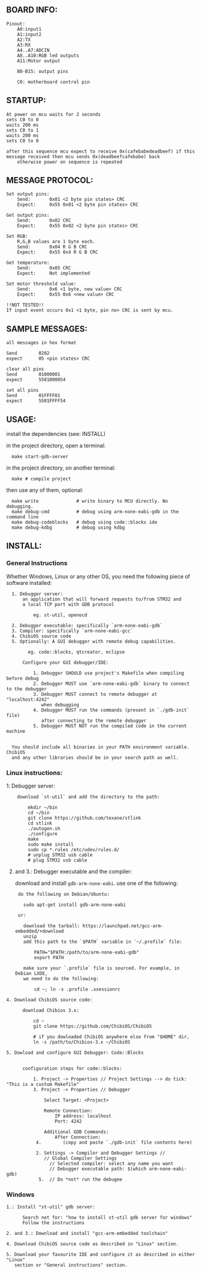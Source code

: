 BOARD INFO:
------
	Pinout:
		A0:input1
		A1:input2
		A2:TX
		A3:RX
		A4..A7:ADCIN
		A8..A10:RGB led outputs
		A11:Motor output

		B0-B15: output pins

		C0: motherboard control pin

STARTUP:
------
	At power on mcu waits for 2 seconds
	sets C0 to 0
	waits 200 ms
	sets C0 to 1
	waits 200 ms
	sets C0 to 0
	
	after this sequence mcu expect to receive 0x(cafebabedeadbeef) if this message received then mcu sends 0x(deadbeefcafebabe) back
		otherwise power on sequence is repeated
	

MESSAGE PROTOCOL:
------
	Set output pins:
		Send: 		0x01 <2 byte pin states> CRC
		Expect: 	0x55 0x01 <2 byte pin states> CRC
	
	Get output pins:
		Send: 		0x02 CRC
		Expect: 	0x55 0x02 <2 byte pin states> CRC
	
	Set RGB:
		R,G,B values are 1 byte each.
		Send:		0x04 R G B CRC
		Expect:		0x55 0x4 R G B CRC
	
	Get temperature:
		Send:		0x05 CRC
		Expect:		Not implemented
		
	Set motor threshold value:
		Send:		0x6 <1 byte, new value> CRC
		Expect:		0x55 0x6 <new value> CRC

	!!NOT TESTED!!
	If input event occurs 0x1 <1 byte, pin no> CRC is sent by mcu. 
		

SAMPLE MESSAGES:
------
	all messages in hex format
	
	Send 		0202
	expect 		05 <pin states> CRC
	
	clear all pins
	Send 		01000001
	expect		5501000054
	
	set all pins
	Send 		01FFFF01
	expect		5501FFFF54
	
	

USAGE:
------

  install the dependencies (see: INSTALL)

  in the project directory, open a terminal:

      make start-gdb-server


  in the project directory, on another terminal:

      make # compile project

  then use any of them, optional:

      make write              # write binary to MCU directly. No debugging.
      make debug-cmd          # debug using arm-none-eabi-gdb in the command line
      make debug-codeblocks   # debug using code::blocks ide
      make debug-kdbg         # debug using kdbg


INSTALL:
--------

### General Instructions

  Whether Windows, Linux or any other OS, you need the following piece of
  software installed:

      1. Debugger server:
          an application that will forward requests to/from STM32 and
          a local TCP port with GDB protocol

              eg. st-util, openocd

      2. Debugger executable: specifically `arm-none-eabi-gdb`
      3. Compiler: specifically `arm-none-eabi-gcc`
      4. ChibiOS source code
      5. Optionally: A GUI debugger with remote debug capabilities.

            eg. code::blocks, qtcreator, eclipse

          Configure your GUI debugger/IDE:

              1. Debugger SHOULD use project's Makefile when compiling before debug
              2. Debugger MUST use `arm-none-eabi-gdb` binary to connect to the debugger
              3. Debugger MUST connect to remote debugger at "localhost:4242"
                 when debugging
              4. Debugger MUST run the commands (present in `./gdb-init` file)
                 after connecting to the remote debugger
              5. Debugger MUST NOT run the compiled code in the current machine


      You should include all binaries in your PATH environment variable. ChibiOS
      and any other libraries should be in your search path as well.

### Linux instructions:

  1: Debugger server:

        download `st-util` and add the directory to the path:

            mkdir ~/bin
            cd ~/bin
            git clone https://github.com/texane/stlink
            cd stlink
            ./autogen.sh
            ./configure
            make
            sudo make install
            sudo cp *.rules /etc/udev/rules.d/
            # unplug STM32 usb cable
            # plug STM32 usb cable  

  2. and 3.:  Debugger executable and the compiler:

      download and install `gdb-arm-none-eabi`. use one of the following:


          do the following on Debian/Ubuntu:

            sudo apt-get install gdb-arm-none-eabi

          or:

            download the tarball: https://launchpad.net/gcc-arm-embedded/+download
            unzip
            add this path to the `$PATH` variable in `~/.profile` file:

                PATH="$PATH:/path/to/arm-none-eabi-gdb"
                export PATH

            make sure your `.profile` file is sourced. For example, in Debian LXDE,
            we need to do the following:

                cd ~; ln -s .profile .xsessionrc


    4. Download ChibiOS source code:

          download Chibios 3.x:

              cd ~
              git clone https://github.com/ChibiOS/ChibiOS

              # if you dowloaded ChibiOS anywhere else from "$HOME" dir,
              ln -s /path/to/Chibios-3.x ~/ChibiOS

    5. Dowload and configure GUI Debugger: Code::Blocks


          configuration steps for code::blocks:

              1. Project -> Properties // Project Settings --> do tick: "This is a custom Makefile"
              3. Project -> Properties // Debugger

                  Select Target: <Project>

                  Remote Connection:
                      IP address: localhost
                      Port: 4242

                  Additional GDB Commands:
                      After Connection:
               4.        (copy and paste `./gdb-init` file contents here)

               2. Settings -> Compiler and Debugger Settings //
                  // Global Compiler Settings
                    // Selected compiler: select any name you want
                    // Debugger executable path: $(which arm-none-eabi-gdb)
                5.  // Do *not* run the debugee

### Windows

    1.: Install "st-util" gdb server:

          Search net for: "how to install st-util gdb server for windows"
          Follow the instructions

    2. and 3.: Download and install "gcc-arm-embedded toolchain"

    4. Download ChibiOS source code as described in "Linux" section.

    5. Download your favourite IDE and configure it as described in either "Linux"
       section or "General instructions" section.

       
